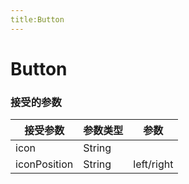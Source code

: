 ```yaml
---
title:Button
---
```

# Button
<ClientOnly>
<button-demo></button-demo>
<button-demo1></button-demo1>
</ClientOnly>


### 接受的参数
|接受参数|参数类型|参数|
| ------ | ------ | ------ |
|icon|String||
|iconPosition|String|left/right|

